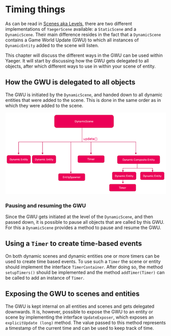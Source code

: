 # Timing things

As can be read in [Scenes aka Levels](scenes.md), there are two different
implementations of `YaegerScene` available: a `StaticScene` and a
`DynamicScene`. Their main difference resides in the fact that a `DynamicScene`
contains a Game World Update (GWU) to which all instances of `DynamicEntity`
added to the scene will listen.

This chapter will discuss the different ways in the GWU can be used within
Yaeger. It will start by discussing how the GWU gets delegated to all
objects, after which different ways to use in within your scene of entity.

## How the GWU is delegated to all objects

The GWU is initiated by the `DynamicScene`, and handed down to all dynamic
entities that were added to the scene. This is done in the same order as in
which they were added to the scene.

![Update Delegation](images/update-delegation.png)

### Pausing and resuming the GWU

Since the GWU gets initiated at the level of the `DynamicScene`, and then
passed down, it is possible to pause all objects that are called by this
GWU. For this a `DynamicScene` provides a method to pause and resume the GWU.

## Using a `Timer` to create time-based events

On both dynamic scenes and dynamic entities one or more timers can be used
to create time based events. To use such a `Timer` the scene or entity
should implement the interface `TimerContainer`. After doing so, the method
`setupTimers()` should be implemented and the method `addTimer(Timer)` can
be called to add an instance of `Timer`.

## Exposing the GWU to scenes and entities

The GWU is kept internal on all entities and scenes and gets delegated
downwards. It is, however, possible to expose the GWU to an entity or scene by
implementing the interface `UpdateExposer`, which exposes an `explicitUpdate
(long)` method. The value passed to this method represents a timestamp
of the current time and can be used to keep track of time.

